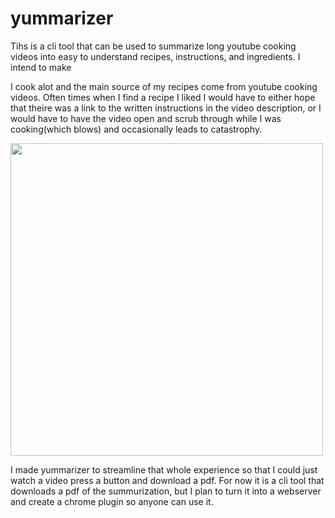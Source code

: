 # yummarizer

Tihs is a cli tool that can be used to summarize long youtube cooking videos into easy to understand recipes, instructions, and ingredients.
I intend to make 

I cook alot and the main source of my recipes come from youtube cooking videos. Often times when I find a recipe I liked I would have to 
either hope that theire was a link to the written instructions in the video description, or I would have to have the video open and scrub through
while I was cooking(which blows) and occasionally leads to catastrophy. 
<p align="left">
  <img width="500"  src="https://media.tenor.com/XpQuXaxXE7AAAAAd/kitchen-burn.gif  alt="demo"/>
</p>

I made yummarizer to streamline that whole experience so that I could just watch a video press a button and download a pdf.
For now it is a cli tool that downloads a pdf of the summurization, but I plan to turn it into a webserver and create a chrome plugin so 
anyone can use it. 




